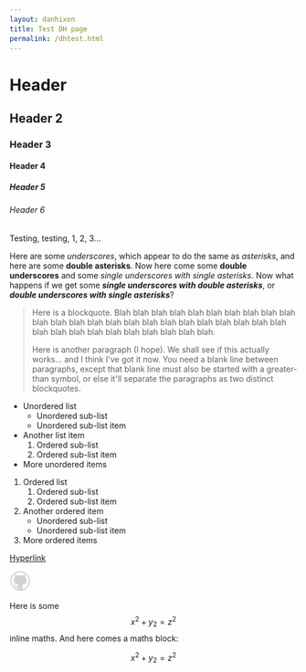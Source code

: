 ```yaml
---
layout: danhixon
title: Test DH page
permalink: /dhtest.html
---
```

# Header

## Header 2

### Header 3

#### Header 4

##### Header 5

###### Header 6

Testing, testing, 1, 2, 3...

Here are some _underscores_, which appear to do the same as *asterisks*, and here are some **double asterisks**.  Now here come some __double underscores__ and some _*single underscores with single asterisks*_.  Now what happens if we get some _**single underscores with double asterisks**_, or __*double underscores with single asterisks*__?

> Here is a blockquote. Blah blah blah blah blah blah blah blah blah blah blah blah blah blah blah blah blah blah blah blah blah blah blah blah blah blah blah blah blah blah blah blah blah blah.
>
> Here is another paragraph (I hope).  We shall see if this actually works... and I think I've got it now.  You need a blank line between paragraphs, except that blank line must also be started with a greater-than symbol, or else it'll separate the paragraphs as two distinct blockquotes.

* Unordered list
    * Unordered sub-list
    * Unordered sub-list item
* Another list item
    1. Ordered sub-list
    2. Ordered sub-list item
* More unordered items


1. Ordered list
    1. Ordered sub-list
    2. Ordered sub-list item
2. Another ordered item
    * Unordered sub-list
    * Unordered sub-list item
3. More ordered items

[Hyperlink](https://google.co.uk)

![Image link](/assets/images/octocat-logo.png)

Here is some $$x^2 + y_2 = z^2$$ inline maths.  And here comes a maths block:

$$x^2 + y_2 = z^2$$
